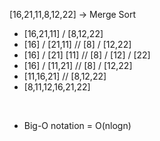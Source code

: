 [16,21,11,8,12,22] -> Merge Sort
* [16,21,11] / [8,12,22]
* [16] / [21,11] // [8] / [12,22]
* [16] / [21] [11] // [8] / [12] / [22]
* [16] / [11,21] // [8] / [12,22]
* [11,16,21] // [8,12,22]
* [8,11,12,16,21,22]
<br>

* Big-O notation = O(nlogn)
